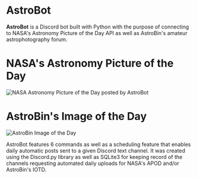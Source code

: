 # AstroBot
**AstroBot** is a Discord bot built with Python with the purpose of connecting to NASA's Astronomy Picture of the Day API as well as AstroBin's amateur astrophotography forum.

# NASA's Astronomy Picture of the Day
![NASA Astronomy Picture of the Day posted by AstroBot](https://ibb.co/T2ZT3HM)


# AstroBin's Image of the Day
![AstroBin Image of the Day](https://ibb.co/8Ndqmm4)


AstroBot features 6 commands as well as a scheduling feature that enables daily automatic posts sent to a given Discord text channel.
It was created using the Discord.py library as well as SQLite3 for keeping record of the channels requesting automated daily uploads for NASA's APOD and/or AstroBin's IOTD.


<!--stackedit_data:
eyJoaXN0b3J5IjpbLTIxMDA5ODgxODUsMTQ5Nzc0NzMzMV19
-->